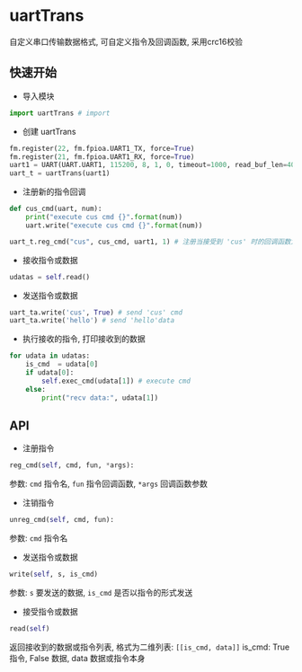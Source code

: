 # uartTrans

自定义串口传输数据格式, 可自定义指令及回调函数, 采用crc16校验

## 快速开始

* 导入模块

```python
import uartTrans # import 
```

* 创建 uartTrans

```python
fm.register(22, fm.fpioa.UART1_TX, force=True)
fm.register(21, fm.fpioa.UART1_RX, force=True)
uart1 = UART(UART.UART1, 115200, 8, 1, 0, timeout=1000, read_buf_len=4096)
uart_t = uartTrans(uart1)
```

* 注册新的指令回调

```python
def cus_cmd(uart, num):
    print("execute cus cmd {}".format(num))
    uart.write("execute cus cmd {}".format(num))

uart_t.reg_cmd("cus", cus_cmd, uart1, 1) # 注册当接受到 'cus' 时的回调函数为 cus_cmd， 参数为 1
```

* 接收指令或数据

```python
udatas = self.read()
```

* 发送指令或数据

```python
uart_ta.write('cus', True) # send 'cus' cmd
uart_ta.write('hello') # send 'hello'data
```

* 执行接收的指令, 打印接收到的数据

```python
for udata in udatas:
    is_cmd  = udata[0]
    if udata[0]:
        self.exec_cmd(udata[1]) # execute cmd
    else:
        print("recv data:", udata[1])
```

## API

* 注册指令

```python
reg_cmd(self, cmd, fun, *args):
```

参数: `cmd` 指令名, `fun` 指令回调函数, `*args` 回调函数参数

* 注销指令

```python
unreg_cmd(self, cmd, fun):
```

参数: `cmd` 指令名

* 发送指令或数据

```python
write(self, s, is_cmd)
```

参数: `s` 要发送的数据, `is_cmd` 是否以指令的形式发送

* 接受指令或数据

```python
read(self)
```

返回接收到的数据或指令列表, 格式为二维列表: `[[is_cmd, data]]` is_cmd: True 指令, False 数据, data 数据或指令本身
